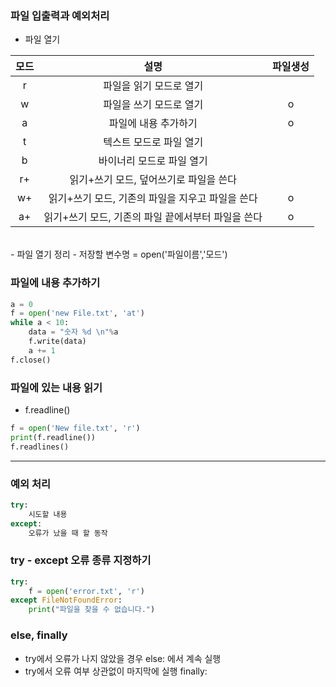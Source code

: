 ### 파일 입출력과 예외처리

- 파일 열기

|모드|설명|파일생성|
|:---:|:---:|:---:|
|r |파일을 읽기 모드로 열기 ||
|w | 파일을 쓰기 모드로 열기|o|
|a | 파일에 내용 추가하기|o|
|t | 텍스트 모드로 파일 열기||
|b | 바이너리 모드로 파일 열기||
|r+ | 읽기+쓰기 모드, 덮어쓰기로 파일을 쓴다||
|w+ | 읽기+쓰기 모드, 기존의 파일을 지우고 파일을 쓴다|o|
|a+ | 읽기+쓰기 모드, 기존의 파일 끝에서부터 파일을 쓴다|o|

<br>
- 파일 열기 정리
    - 저장할 변수명 = open('파일이름','모드')

### 파일에 내용 추가하기
```python    
a = 0
f = open('new File.txt', 'at')
while a < 10:
    data = "숫자 %d \n"%a
    f.write(data)
    a += 1
f.close()
```
### 파일에 있는 내용 읽기
- f.readline()
```python
f = open('New file.txt', 'r')
print(f.readline())
f.readlines()
```
----------
### 예외 처리
```python
try:
    시도할 내용
except:
    오류가 났을 때 할 동작
```

### try - except 오류 종류 지정하기
```python
try:
    f = open('error.txt', 'r')
except FileNotFoundError:
    print("파일을 찾을 수 없습니다.")
```  
### else, finally
- try에서 오류가 나지 않았을 경우 else: 에서 계속 실행
- try에서 오류 여부 상관없이 마지막에 실행 finally:
 
